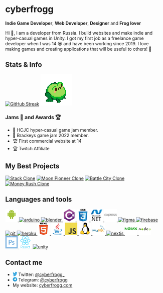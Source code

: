 

# cyberfrogg
**Indie Game Developer**, **Web Developer**, **Designer** and **Frog lover**

Hi 👋, I am a developer from Russia. I build websites and make indie and hyper-casual games in Unity. I got my first job as a freelance game developer when I was 14 😎 and have been working since 2019. I love making games and creating applications that will be useful to others! 💖


## Stats & Info
[![GitHub Streak](https://github-readme-streak-stats.herokuapp.com?user=cyberfrogg&theme=gruvbox_duo&date_format=M%20j%5B%2C%20Y%5D)](https://git.io/streak-stats)
![Frog gif](https://raw.githubusercontent.com/cyberfrogg/cyberfrogg/main/Pixel%20frog%20gif.gif)
### Jams 🍒 and Awards 🏆
* 🍒 HCJC hyper-casual game jam member.
* 🍒 Brackeys game jam 2022 member.
* 🏆 First commercial website at 14
* 🏆 Twitch Affiliate

## My Best Projects

[![Stack Clone](https://github-readme-stats.vercel.app/api/pin/?username=cyberfrogg&repo=Stack-Clone)](https://github.com/cyberfrogg/Stack-Clone)
[![Moon Pioneer Clone](https://github-readme-stats.vercel.app/api/pin/?username=cyberfrogg&repo=Moon-Pioneer-Clone)](https://github.com/cyberfrogg/Moon-Pioneer-Clone)
[![Battle City Clone](https://github-readme-stats.vercel.app/api/pin/?username=cyberfrogg&repo=Flappy-Bird-Clone)](https://github.com/cyberfrogg/Flappy-Bird-Clone)
[![Money Rush Clone](https://github-readme-stats.vercel.app/api/pin/?username=cyberfrogg&repo=Money-Rush-Clone)](https://github.com/cyberfrogg/Money-Rush-Clone)

## Languages and tools
<p align="left"> <a href="https://developer.android.com" target="_blank" rel="noreferrer"> <img src="https://raw.githubusercontent.com/devicons/devicon/master/icons/android/android-original-wordmark.svg" alt="android" width="40" height="40"/> </a> <a href="https://www.arduino.cc/" target="_blank" rel="noreferrer"> <img src="https://cdn.worldvectorlogo.com/logos/arduino-1.svg" alt="arduino" width="40" height="40"/> </a> <a href="https://www.blender.org/" target="_blank" rel="noreferrer"> <img src="https://download.blender.org/branding/community/blender_community_badge_white.svg" alt="blender" width="40" height="40"/> </a> <a href="https://www.w3schools.com/cs/" target="_blank" rel="noreferrer"> <img src="https://raw.githubusercontent.com/devicons/devicon/master/icons/csharp/csharp-original.svg" alt="csharp" width="40" height="40"/> </a> <a href="https://www.w3schools.com/css/" target="_blank" rel="noreferrer"> <img src="https://raw.githubusercontent.com/devicons/devicon/master/icons/css3/css3-original-wordmark.svg" alt="css3" width="40" height="40"/> </a> <a href="https://dotnet.microsoft.com/" target="_blank" rel="noreferrer"> <img src="https://raw.githubusercontent.com/devicons/devicon/master/icons/dot-net/dot-net-original-wordmark.svg" alt="dotnet" width="40" height="40"/> </a> <a href="https://expressjs.com" target="_blank" rel="noreferrer"> <img src="https://raw.githubusercontent.com/devicons/devicon/master/icons/express/express-original-wordmark.svg" alt="express" width="40" height="40"/> </a> <a href="https://www.figma.com/" target="_blank" rel="noreferrer"> <img src="https://www.vectorlogo.zone/logos/figma/figma-icon.svg" alt="figma" width="40" height="40"/> </a> <a href="https://firebase.google.com/" target="_blank" rel="noreferrer"> <img src="https://www.vectorlogo.zone/logos/firebase/firebase-icon.svg" alt="firebase" width="40" height="40"/> </a> <a href="https://git-scm.com/" target="_blank" rel="noreferrer"> <img src="https://www.vectorlogo.zone/logos/git-scm/git-scm-icon.svg" alt="git" width="40" height="40"/> </a> <a href="https://heroku.com" target="_blank" rel="noreferrer"> <img src="https://www.vectorlogo.zone/logos/heroku/heroku-icon.svg" alt="heroku" width="40" height="40"/> </a> <a href="https://www.w3.org/html/" target="_blank" rel="noreferrer"> <img src="https://raw.githubusercontent.com/devicons/devicon/master/icons/html5/html5-original-wordmark.svg" alt="html5" width="40" height="40"/> </a> <a href="https://www.java.com" target="_blank" rel="noreferrer"> <img src="https://raw.githubusercontent.com/devicons/devicon/master/icons/java/java-original.svg" alt="java" width="40" height="40"/> </a> <a href="https://developer.mozilla.org/en-US/docs/Web/JavaScript" target="_blank" rel="noreferrer"> <img src="https://raw.githubusercontent.com/devicons/devicon/master/icons/javascript/javascript-original.svg" alt="javascript" width="40" height="40"/> </a> <a href="https://www.linux.org/" target="_blank" rel="noreferrer"> <img src="https://raw.githubusercontent.com/devicons/devicon/master/icons/linux/linux-original.svg" alt="linux" width="40" height="40"/> </a> <a href="https://www.mysql.com/" target="_blank" rel="noreferrer"> <img src="https://raw.githubusercontent.com/devicons/devicon/master/icons/mysql/mysql-original-wordmark.svg" alt="mysql" width="40" height="40"/> </a> <a href="https://nextjs.org/" target="_blank" rel="noreferrer"> <img src="https://cdn.worldvectorlogo.com/logos/nextjs-2.svg" alt="nextjs" width="40" height="40"/> </a> <a href="https://www.nginx.com" target="_blank" rel="noreferrer"> <img src="https://raw.githubusercontent.com/devicons/devicon/master/icons/nginx/nginx-original.svg" alt="nginx" width="40" height="40"/> </a> <a href="https://nodejs.org" target="_blank" rel="noreferrer"> <img src="https://raw.githubusercontent.com/devicons/devicon/master/icons/nodejs/nodejs-original-wordmark.svg" alt="nodejs" width="40" height="40"/> </a> <a href="https://www.photoshop.com/en" target="_blank" rel="noreferrer"> <img src="https://raw.githubusercontent.com/devicons/devicon/master/icons/photoshop/photoshop-line.svg" alt="photoshop" width="40" height="40"/> </a> <a href="https://reactjs.org/" target="_blank" rel="noreferrer"> <img src="https://raw.githubusercontent.com/devicons/devicon/master/icons/react/react-original-wordmark.svg" alt="react" width="40" height="40"/> </a> <a href="https://unity.com/" target="_blank" rel="noreferrer"> <img src="https://www.vectorlogo.zone/logos/unity3d/unity3d-icon.svg" alt="unity" width="40" height="40"/> </a> </p>


## Contact me

* <img src="https://raw.githubusercontent.com/cyberfrogg/cyberfrogg/ae39bf7c11c1e36b32d429e28532d95a844e816d/social_icon_twitter.svg" alt="twitter" width="14" height="14"/>  Twitter: [@cyberfrogg_](https://twitter.com/cyberfrogg_)
* <img src="https://raw.githubusercontent.com/cyberfrogg/cyberfrogg/05d2c8d6609df2ee94ba9a0e615093bdeffdfbbc/social_icon_telegram.svg" alt="telegram" width="14" height="14"/>  Telegram: [@cyberfrogg](https://t.me/cyberfrogg)
* My website: [cyberfrogg.com](https://cyberfrogg.com)
